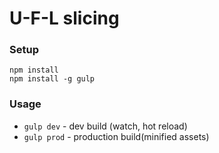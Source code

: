 # U-F-L slicing


### Setup
```
npm install
npm install -g gulp
```
### Usage
* ```gulp dev``` - dev build (watch, hot reload)
* ```gulp prod``` - production build(minified assets)  
